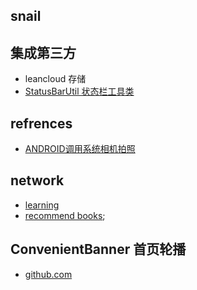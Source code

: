 ## snail
## 集成第三方
- leancloud 存储
- [StatusBarUtil 状态栏工具类](http://jaeger.itscoder.com/android/2016/03/27/statusbar-util.html)



## refrences
- [ANDROID调用系统相机拍照](http://stormzhang.com/android/2013/10/19/android-call-camera/)



## network
- [learning](http://m.sohu.com/ca/?channel=learning&index=3)
- [recommend books](https://frodo.douban.com/jsonp/subject_collection/book_fiction/items?os=ios&for_mobile=1&callback=jsonp3&start=36&count=18&loc_id=0&_=1476104057363);

## ConvenientBanner 首页轮播
- [github.com](https://github.com/lichengcai/Android-ConvenientBanner)